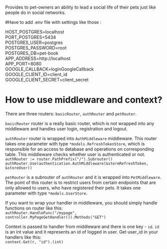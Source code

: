 Provides to pet-owners an ability to lead a social life of their pets just like people do in social networks.

#Have to add .env file with settings like those :

HOST_POSTGRES=localhost  
PORT_POSTGRES=5434  
POSTGRES_USER=postgres  
POSTGRES_PASSWORD=root  
POSTGRES_DB=pet-book  
APP_ADDRESS=http://localhost  
APP_PORT=8080  
GOOGLE_CALLBACK=loginGoogleCallback  
GOOGLE_CLIENT_ID=client_id  
GOOGLE_CLIENT_SECRET=client_secret  

# How to use middleware and context?
There are three routers: `basicRouter`, `authRouter` and `petRouter`.

`basicRouter` router is a really basic router, which is not wrapped into any middleware and handles user login, registration and logout.

`authRouter` router is wrapped into `AuthMiddleware` middleware. 
This router takes one parameter with type `*models.RefreshTokenStore`, which
is responsible for an access to database and operations on corresponding table.
This middleware checks whether user is authenticated or not.  
`authRouter := router.PathPrefix("/").Subrouter()`
`authRouter.Use(authentication.AuthMiddleware(&storeRefreshToken, &storeUser))`
 
 `petRouter` is a subrouter of `authRouter` and it is wrapped into `PetMiddleware`.
The point of this router is to restrict users from certain endpoints that are only allowed to users, who have registered their pets.
It takes one parameter with type `*models.UserStore`.

If you want to wrap your handler in middleware, you should simply handle functions on router like this:  
`authRouter.HandleFunc("/mypage", controller.MyPageGetHandler()).Methods("GET")`

Context is passed to handler from middleware and there is one key - `id`. 
`id` is an int value and it represents an id of logged in user.
Get user_id in your handlers like this:  
`context.Get(r, "id").(int)`



